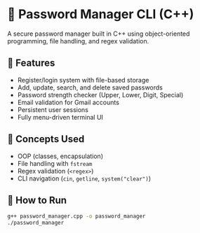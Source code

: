 # 🔐 Password Manager CLI (C++)

A secure password manager built in C++ using object-oriented programming, file handling, and regex validation.

## 🚀 Features

- Register/login system with file-based storage
- Add, update, search, and delete saved passwords
- Password strength checker (Upper, Lower, Digit, Special)
- Email validation for Gmail accounts
- Persistent user sessions
- Fully menu-driven terminal UI

## 🧠 Concepts Used

- OOP (classes, encapsulation)
- File handling with `fstream`
- Regex validation (`<regex>`)
- CLI navigation (`cin`, `getline`, `system("clear")`)

## 📂 How to Run

```bash
g++ password_manager.cpp -o password_manager
./password_manager

